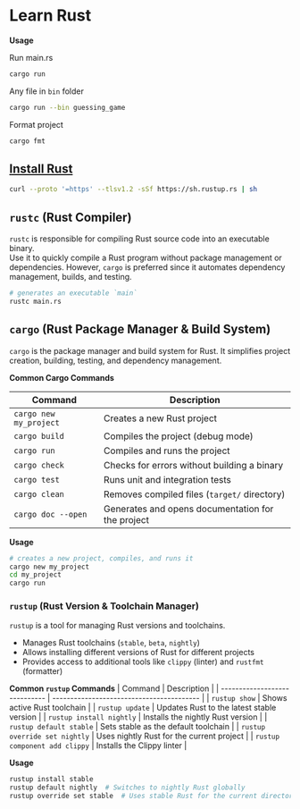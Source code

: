 # Learn Rust


**Usage**

Run main.rs
```sh
cargo run
```

Any file in `bin` folder
```sh
cargo run --bin guessing_game
```

Format project
```sh
cargo fmt
```

## [Install Rust](https://www.rust-lang.org/tools/install)

```sh
curl --proto '=https' --tlsv1.2 -sSf https://sh.rustup.rs | sh
```

## `rustc` (Rust Compiler)

`rustc` is responsible for compiling Rust source code into an executable binary.  
Use it to quickly compile a Rust program without package management or dependencies. However, `cargo` is preferred since it automates dependency management, builds, and testing.

```sh
# generates an executable `main`
rustc main.rs
```

## `cargo` (Rust Package Manager & Build System)

`cargo` is the package manager and build system for Rust. It simplifies project creation, building, testing, and dependency management. 

**Common Cargo Commands**

| Command                | Description                                       |
| ---------------------- | ------------------------------------------------- |
| `cargo new my_project` | Creates a new Rust project                        |
| `cargo build`          | Compiles the project (debug mode)                 |
| `cargo run`            | Compiles and runs the project                     |
| `cargo check`          | Checks for errors without building a binary       |
| `cargo test`           | Runs unit and integration tests                   |
| `cargo clean`          | Removes compiled files (`target/` directory)      |
| `cargo doc --open`     | Generates and opens documentation for the project |

**Usage** 
```sh
# creates a new project, compiles, and runs it
cargo new my_project
cd my_project
cargo run
```

### `rustup` (Rust Version & Toolchain Manager)

`rustup` is a tool for managing Rust versions and toolchains.
  - Manages Rust toolchains (`stable`, `beta`, `nightly`)
  - Allows installing different versions of Rust for different projects
  - Provides access to additional tools like `clippy` (linter) and `rustfmt` (formatter)

**Common `rustup` Commands**
| Command                       | Description                               |
| ----------------------------- | ----------------------------------------- |
| `rustup show`                 | Shows active Rust toolchain               |
| `rustup update`               | Updates Rust to the latest stable version |
| `rustup install nightly`      | Installs the nightly Rust version         |
| `rustup default stable`       | Sets stable as the default toolchain      |
| `rustup override set nightly` | Uses nightly Rust for the current project |
| `rustup component add clippy` | Installs the Clippy linter                |

**Usage** 
```sh
rustup install stable
rustup default nightly  # Switches to nightly Rust globally
rustup override set stable  # Uses stable Rust for the current directory
```